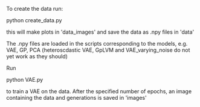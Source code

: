 

To create the data run:

python create_data.py

this will make plots in 'data_images' and save the data as .npy files in 'data'

The .npy files are loaded in the scripts corresponding to the models, e.g. VAE, GP, PCA
(heteroscdastic VAE, GpLVM  and VAE_varying_noise do not yet work as they should)




Run 

python VAE.py 

to train a VAE on the data. 
After the specified number of epochs, an image containing the data and generations is saved in 'images'